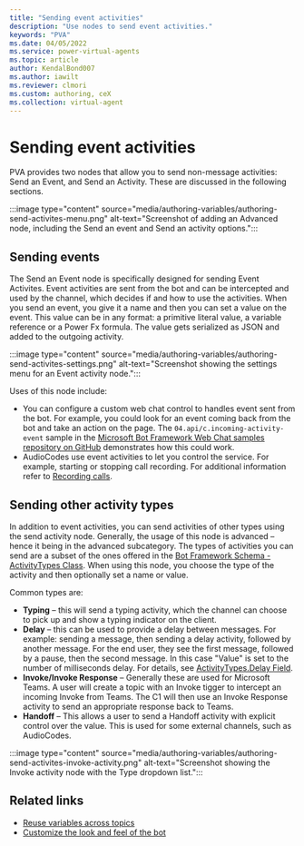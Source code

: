 ```yaml
---
title: "Sending event activities"
description: "Use nodes to send event activities."
keywords: "PVA"
ms.date: 04/05/2022
ms.service: power-virtual-agents
ms.topic: article
author: KendalBond007
ms.author: iawilt
ms.reviewer: clmori
ms.custom: authoring, ceX
ms.collection: virtual-agent
---
```


# Sending event activities

PVA provides two nodes that allow you to send non-message activities: Send an Event, and Send an Activity. These are discussed in the following sections.

:::image type="content" source="media/authoring-variables/authoring-send-activites-menu.png" alt-text="Screenshot of adding an Advanced node, including the Send an event and Send an activity options.":::

## Sending events

The Send an Event node is specifically designed for sending Event Activites. Event activities are sent from the bot and can be intercepted and used by the channel, which decides if and how to use the activities. When you send an event, you give it a name and then you can set a value on the event. This value can be in any format: a primitive literal value, a variable reference or a Power Fx formula. The value gets serialized as JSON and added to the outgoing activity.

:::image type="content" source="media/authoring-variables/authoring-send-activites-settings.png" alt-text="Screenshot showing the settings menu for an Event activity node.":::

Uses of this node include:

- You can configure a custom web chat control to handles event sent from the bot. For example, you could look for an event coming back from the bot and take an action on the page. The `04.api/c.incoming-activity-event` sample in the [Microsoft Bot Framework Web Chat samples repository on GitHub](https://github.com/microsoft/BotFramework-WebChat/samples/04.api/c.incoming-activity-event) demonstrates how this could work.
- AudioCodes use event activities to let you control the service. For example, starting or stopping call recording. For additional information refer to [Recording calls](https://techdocs.audiocodes.com/voice-ai-connect/Content/VAIG_Combined/call-recording.htm).

## Sending other activity types

In addition to event activities, you can send activities of other types using the send activity node. Generally, the usage of this node is advanced – hence it being in the advanced subcategory. The types of activities you can send are a subset of the ones offered in the [Bot Framework Schema - ActivityTypes Class](/dotnet/api/microsoft.bot.schema.activitytypes). When using this node, you choose the type of the activity and then optionally set a name or value.

Common types are:

- **Typing** – this will send a typing activity, which the channel can choose to pick up and show a typing indicator on the client.
- **Delay** – this can be used to provide a delay between messages. For example: sending a message, then sending a delay activity, followed by another message. For the end user, they see the first message, followed by a pause, then the second message. In this case "Value" is set to the number of milliseconds delay. For details, see [ActivityTypes.Delay Field](/dotnet/api/microsoft.bot.schema.activitytypes).
- **Invoke/Invoke Response** – Generally these are used for Microsoft Teams. A user will create a topic with an Invoke tigger to intercept an incoming Invoke from Teams. The C1 will then use an Invoke Response activity to send an appropriate response back to Teams.
- **Handoff** – This allows a user to send a Handoff activity with explicit control over the value. This is used for some external channels, such as AudioCodes.

:::image type="content" source="media/authoring-variables/authoring-send-activites-invoke-activity.png" alt-text="Screenshot showing the Invoke activity node with the Type dropdown list.":::

## Related links

- [Reuse variables across topics](authoring-variables-bot.md)
- [Customize the look and feel of the bot](customize-default-canvas.md)
